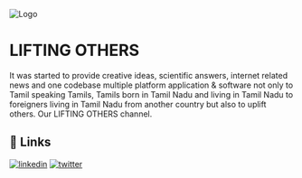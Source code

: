 
![Logo](https://fdn.gsmarena.com/imgroot/news/21/02/youtube-android-4k-playback-option/-1200/gsmarena_000.jpg)


# LIFTING OTHERS

 It was started to provide creative ideas, scientific answers, internet related news and one codebase multiple platform application & software not only to Tamil speaking Tamils, Tamils ​​born in Tamil Nadu and living in Tamil Nadu to foreigners living in Tamil Nadu from another country but also to uplift others. Our LIFTING OTHERS channel.


## 🔗 Links
[![linkedin](https://img.shields.io/badge/linkedin-0A66C2?style=for-the-badge&logo=linkedin&logoColor=white)](https://www.linkedin.com/in/gnana-prakash-85b05422a/)
[![twitter](https://img.shields.io/badge/twitter-1DA1F2?style=for-the-badge&logo=twitter&logoColor=white)](https://twitter.com/Prakash40605011)

